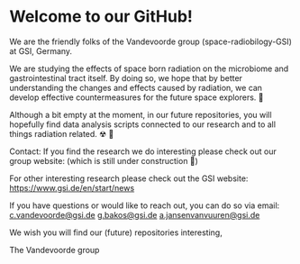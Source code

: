# Welcome to our GitHub!

We are the friendly folks of the Vandevoorde group (space-radiobilogy-GSI) at GSI, Germany.


We are studying the effects of space born radiation on the microbiome and gastrointestinal tract itself.
By doing so, we hope that by better understanding the changes and effects caused by radiation, we can develop effective countermeasures for the future space explorers. 🚀

Although a bit empty at the moment, in our future repositories, you will hopefully find data analysis scripts connected to our research and to all things radiation related. ☢ 🙂


Contact:
If you find the research we do interesting  please check out our group website:
(which is still under construction 🚧)

For other interesting research please check out the GSI website:
https://www.gsi.de/en/start/news

If you have questions or would like to reach out, you can do so via email:
c.vandevoorde@gsi.de
g.bakos@gsi.de
a.jansenvanvuuren@gsi.de


We wish you will find our (future) repositories interesting,

The Vandevoorde group


<!---
space-radiobiology-GSI/space-radiobiology-GSI is a ✨ special ✨ repository because its `README.md` (this file) appears on your GitHub profile.
You can click the Preview link to take a look at your changes.
--->
